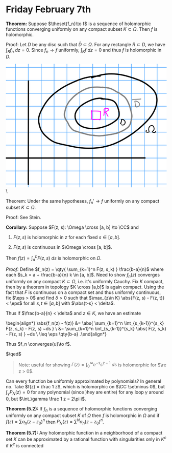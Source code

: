 # Friday February 7th

**Theorem:**
Suppose $\theset{f_n}\to f$ is a sequence of holomorphic functions converging uniformly on any compact subset $K \subset \Omega$.
Then $f$ is holomorphic.

Proof:
Let $D$ be any disc such that $\bar D \subset \Omega$.
For any rectangle $R \subset D$, we have $\int_R f_n ~dz = 0$.
Since $f_n \to f$ uniformly, $\int_R f ~dz = 0$ and thus $f$ is holomorphic in $D$.

![Image](figures/2020-02-07-13:36.png)\

Theorem:
Under the same hypotheses, $f_n' \to f$ uniformly on any compact subset $K \subset \Omega$.

Proof:
See Stein.

**Corollary:**
Suppose $F(z, s): \Omega \cross [a, b] \to \CC$ and

1. $F(z, s)$ is holomorphic in $z$ for each fixed $s \in [a, b]$.

2. $F(z, s)$ is continuous in $\Omega \cross [a, b]$.

Then $f(z) = \int_a^b F(z, s) ~ds$ is holomorphic on $\Omega$.

*Proof:*
Define $f_n(z) = \qty{ \sum_{k=1}^n F(z, s_k) } \frac{b-a}{n}$ where each $s_k = a + \frac{b-a}{n} k \in [a, b]$.
Need to show $f_n(z)$ converges uniformly on any compact $K \subset \Omega$, i.e. it's uniformly Cauchy.
Fix $K$ compact, then by a theorem in topology $K \cross [a,b]$ is again compact.
Using the fact that $F$ is continuous on a compact set and thus uniformly continuous, fix $\eps > 0$ and find $\delta>0$ such that $\max_{z\in K} \abs{F(z, s) - F(z, t)} < \eps$ for all $s,t \in [a, b]$ with $\abs{t-s} < \delta$.

Thus if $\frac{b-a}{n} < \delta$ and $z\in K$, we have an estimate

\begin{align*}
\abs{f_n(z) - f(z)} 
&= \abs{ \sum_{k=1}^n \int_{s_{k-1}}^{s_k} F(z, s_k) - F(z, s) ~ds } \\
&= \sum_{k=1}^n \int_{s_{k-1}}^{s_k} \abs{ F(z, s_k) - F(z, s) } ~ds \\
\leq \eps \qty{b-a} 
.\end{align*}

Thus $f_n \converges{u}\to f$.

$\qed$

> Note: useful for showing $\Gamma(z) = \int_0^\infty e^{-s} s^{z-1} ~ds$ is holomorphic for $\re z > 0$.

Can every function be uniformly approximated by polynomials?
In general no.
Take $f(z) = \frac 1 z$, which is holomorphic on $\CC \setminus 0$, but $\int_\gamma P_N(z) = 0$ for any polynomial (since )hey are entire) for any loop $\gamma$ around 0, but $\int_\gamma \frac 1 z = 2\pi i$.

**Theorem (5.2):**
If $f_n$ is a sequence of holomorphic functions converging uniformly on any compact subset $K$ of $\Omega$ then $f$ is holomorphic in $\Omega$ and if $f(z) = \sum a_n (z- z_0)^n$ then $P_N(z) = \sum^N a_n (z-z_0)^n$.

**Theorem (5.7):**
Any holomorphic function in a neighborhood of a compact set $K$ can be approximated by a rational function with singularities only in $K^c$ if $K^c$ is connected


